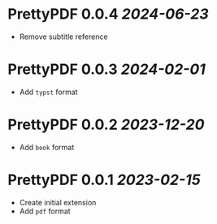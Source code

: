 # PrettyPDF 0.0.4 _2024-06-23_

- Remove subtitle reference

# PrettyPDF 0.0.3 _2024-02-01_

- Add `typst` format

# PrettyPDF 0.0.2 _2023-12-20_

- Add `book` format

# PrettyPDF 0.0.1 _2023-02-15_

- Create initial extension
- Add `pdf` format
